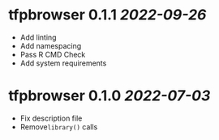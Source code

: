 # tfpbrowser 0.1.1 _2022-09-26_

- Add linting
- Add namespacing
- Pass R CMD Check
- Add system requirements

# tfpbrowser 0.1.0 _2022-07-03_

- Fix description file
- Remove`library()` calls
